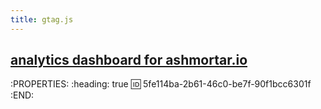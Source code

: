```yaml
---
title: gtag.js
---
```


## [analytics dashboard for ashmortar.io](https://analytics.google.com/analytics/web/?authuser=1#/p256795404/reports/defaulthome?params=_u..nav%3Ddefault)
:PROPERTIES:
:heading: true
:id: 5fe114ba-2b61-46c0-be7f-90f1bcc6301f
:END:
##
##
